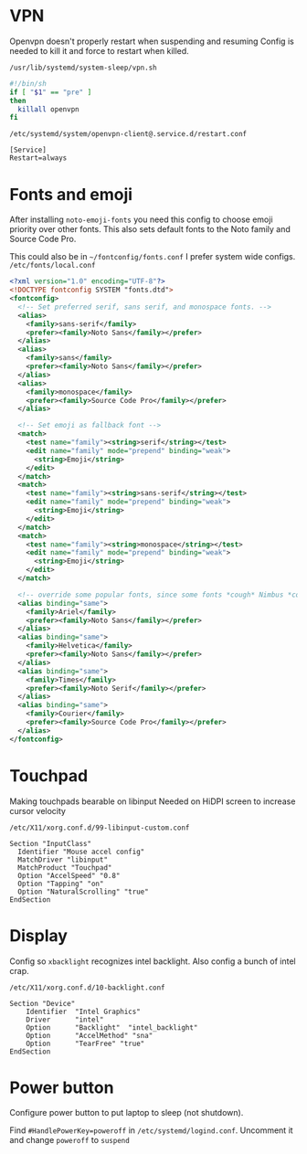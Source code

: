 # VPN
Openvpn doesn't properly restart when suspending and resuming
Config is needed to kill it and force to restart when killed.

`/usr/lib/systemd/system-sleep/vpn.sh`
```bash
#!/bin/sh
if [ "$1" == "pre" ]
then
  killall openvpn
fi
```

`/etc/systemd/system/openvpn-client@.service.d/restart.conf`
```
[Service]
Restart=always
```

# Fonts and emoji
After installing `noto-emoji-fonts` you need this config to choose emoji priority over other fonts. This also sets default fonts to the Noto family and Source Code Pro.

This could also be in `~/fontconfig/fonts.conf` I prefer system wide configs.
`/etc/fonts/local.conf`
```xml
<?xml version="1.0" encoding="UTF-8"?>
<!DOCTYPE fontconfig SYSTEM "fonts.dtd">
<fontconfig>
  <!-- Set preferred serif, sans serif, and monospace fonts. -->
  <alias>
    <family>sans-serif</family>
    <prefer><family>Noto Sans</family></prefer>
  </alias>
  <alias>
    <family>sans</family>
    <prefer><family>Noto Sans</family></prefer>
  </alias>
  <alias>
    <family>monospace</family>
    <prefer><family>Source Code Pro</family></prefer>
  </alias>

  <!-- Set emoji as fallback font -->
  <match>
    <test name="family"><string>serif</string></test>
    <edit name="family" mode="prepend" binding="weak">
      <string>Emoji</string>
    </edit>
  </match>
  <match>
    <test name="family"><string>sans-serif</string></test>
    <edit name="family" mode="prepend" binding="weak">
      <string>Emoji</string>
    </edit>
  </match>
  <match>
    <test name="family"><string>monospace</string></test>
    <edit name="family" mode="prepend" binding="weak">
      <string>Emoji</string>
    </edit>
  </match>

  <!-- override some popular fonts, since some fonts *cough* Nimbus *cough* are aggressively aliasing MS fonts :| -->
  <alias binding="same">
    <family>Ariel</family>
    <prefer><family>Noto Sans</family></prefer>
  </alias>
  <alias binding="same">
    <family>Helvetica</family>
    <prefer><family>Noto Sans</family></prefer>
  </alias>
  <alias binding="same">
    <family>Times</family>
    <prefer><family>Noto Serif</family></prefer>
  </alias>
  <alias binding="same">
    <family>Courier</family>
    <prefer><family>Source Code Pro</family></prefer>
  </alias>
</fontconfig>
```

# Touchpad
Making touchpads bearable on libinput
Needed on HiDPI screen to increase cursor velocity

`/etc/X11/xorg.conf.d/99-libinput-custom.conf`
```
Section "InputClass"
  Identifier "Mouse accel config"
  MatchDriver "libinput"
  MatchProduct "Touchpad"
  Option "AccelSpeed" "0.8"
  Option "Tapping" "on"
  Option "NaturalScrolling" "true"
EndSection
```

# Display
Config so `xbacklight` recognizes intel backlight. Also config a bunch of intel crap.

`/etc/X11/xorg.conf.d/10-backlight.conf`
```
Section "Device"
    Identifier  "Intel Graphics"
    Driver      "intel"
    Option      "Backlight"  "intel_backlight"
    Option      "AccelMethod" "sna"
    Option      "TearFree" "true"
EndSection
```

# Power button
Configure power button to put laptop to sleep (not shutdown).

Find `#HandlePowerKey=poweroff` in `/etc/systemd/logind.conf`. Uncomment it and change `poweroff` to `suspend`
